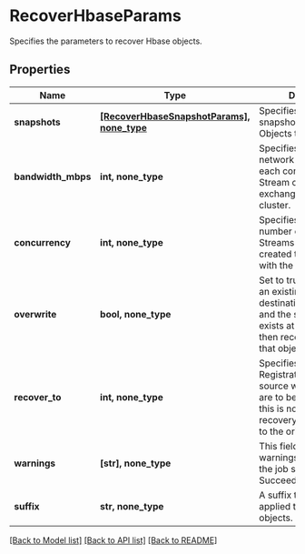 # RecoverHbaseParams

Specifies the parameters to recover Hbase objects.

## Properties
Name | Type | Description | Notes
------------ | ------------- | ------------- | -------------
**snapshots** | [**[RecoverHbaseSnapshotParams], none_type**](RecoverHbaseSnapshotParams.md) | Specifies the local snapshot ids of the Objects to be recovered. | 
**bandwidth_mbps** | **int, none_type** | Specifies the maximum network bandwidth that each concurrent IO Stream can use for exchanging data with the cluster. | [optional] 
**concurrency** | **int, none_type** | Specifies the maximum number of concurrent IO Streams that will be created to exchange data with the cluster. | [optional] 
**overwrite** | **bool, none_type** | Set to true to overwrite an existing object at the destination. If set to false, and the same object exists at the destination, then recovery will fail for that object. | [optional] 
**recover_to** | **int, none_type** | Specifies the &#39;Source Registration ID&#39; of the source where the objects are to be recovered. If this is not specified, the recovery job will recover to the original location. | [optional] 
**warnings** | **[str], none_type** | This field will hold the warnings in cases where the job status is SucceededWithWarnings. | [optional] [readonly] 
**suffix** | **str, none_type** | A suffix that is to be applied to all recovered objects. | [optional] 

[[Back to Model list]](../README.md#documentation-for-models) [[Back to API list]](../README.md#documentation-for-api-endpoints) [[Back to README]](../README.md)


